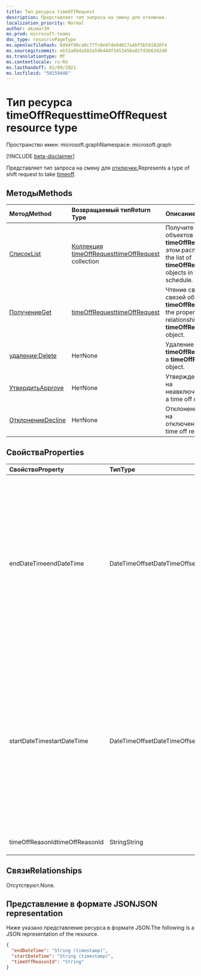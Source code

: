 ```yaml
---
title: Тип ресурса timeOffRequest
description: Представляет тип запроса на смену для отключки.
localization_priority: Normal
author: akumar39
ms.prod: microsoft-teams
doc_type: resourcePageType
ms.openlocfilehash: 6d94f90ca0c77fc0e97de94027a4bf5b591820f4
ms.sourcegitcommit: eb31a6b4a582a59b44df3453450a82fd366342d0
ms.translationtype: MT
ms.contentlocale: ru-RU
ms.lasthandoff: 02/09/2021
ms.locfileid: "50159446"
---
```

# <a name="timeoffrequest-resource-type"></a><span data-ttu-id="87529-103">Тип ресурса timeOffRequest</span><span class="sxs-lookup"><span data-stu-id="87529-103">timeOffRequest resource type</span></span>

<span data-ttu-id="87529-104">Пространство имен: microsoft.graph</span><span class="sxs-lookup"><span data-stu-id="87529-104">Namespace: microsoft.graph</span></span>

[!INCLUDE [beta-disclaimer](../../includes/beta-disclaimer.md)]

<span data-ttu-id="87529-105">Представляет тип запроса на смену для [отключки.](../resources/timeoff.md)</span><span class="sxs-lookup"><span data-stu-id="87529-105">Represents a type of shift request to take [timeoff](../resources/timeoff.md).</span></span>

## <a name="methods"></a><span data-ttu-id="87529-106">Методы</span><span class="sxs-lookup"><span data-stu-id="87529-106">Methods</span></span>

| <span data-ttu-id="87529-107">Метод</span><span class="sxs-lookup"><span data-stu-id="87529-107">Method</span></span>       | <span data-ttu-id="87529-108">Возвращаемый тип</span><span class="sxs-lookup"><span data-stu-id="87529-108">Return Type</span></span> | <span data-ttu-id="87529-109">Описание</span><span class="sxs-lookup"><span data-stu-id="87529-109">Description</span></span> |
|:-------------|:------------|:------------|
| [<span data-ttu-id="87529-110">Список</span><span class="sxs-lookup"><span data-stu-id="87529-110">List</span></span>](../api/timeoffrequest-list.md) | <span data-ttu-id="87529-111">[Коллекция timeOffRequest](timeoffrequest.md)</span><span class="sxs-lookup"><span data-stu-id="87529-111">[timeOffRequest](timeoffrequest.md) collection</span></span> | <span data-ttu-id="87529-112">Получите список объектов **timeOffRequest** в этом расписании.</span><span class="sxs-lookup"><span data-stu-id="87529-112">Get the list of **timeOffRequest** objects in this schedule.</span></span>|
| [<span data-ttu-id="87529-113">Получение</span><span class="sxs-lookup"><span data-stu-id="87529-113">Get</span></span>](../api/timeoffrequest-get.md) | [<span data-ttu-id="87529-114">timeOffRequest</span><span class="sxs-lookup"><span data-stu-id="87529-114">timeOffRequest</span></span>](timeoffrequest.md) | <span data-ttu-id="87529-115">Чтение свойств и связей объекта **timeOffRequest.**</span><span class="sxs-lookup"><span data-stu-id="87529-115">Read the properties and relationships of a **timeOffRequest** object.</span></span> |
| <span data-ttu-id="87529-116">[удаление](../api/timeoffrequest-delete.md);</span><span class="sxs-lookup"><span data-stu-id="87529-116">[Delete](../api/timeoffrequest-delete.md)</span></span> | <span data-ttu-id="87529-117">Нет</span><span class="sxs-lookup"><span data-stu-id="87529-117">None</span></span> | <span data-ttu-id="87529-118">Удаление объекта **timeOffRequest.**</span><span class="sxs-lookup"><span data-stu-id="87529-118">Delete a **timeOffRequest** object.</span></span> |
| [<span data-ttu-id="87529-119">Утвердить</span><span class="sxs-lookup"><span data-stu-id="87529-119">Approve</span></span>](../api/timeoffrequest-approve.md)|<span data-ttu-id="87529-120">Нет</span><span class="sxs-lookup"><span data-stu-id="87529-120">None</span></span>|<span data-ttu-id="87529-121">Утверждение запроса на неавключие.</span><span class="sxs-lookup"><span data-stu-id="87529-121">Approve a time off request.</span></span>|
| [<span data-ttu-id="87529-122">Отклонение</span><span class="sxs-lookup"><span data-stu-id="87529-122">Decline</span></span>](../api/timeoffrequest-decline.md)|<span data-ttu-id="87529-123">Нет</span><span class="sxs-lookup"><span data-stu-id="87529-123">None</span></span>|<span data-ttu-id="87529-124">Отклонение запроса на отключение.</span><span class="sxs-lookup"><span data-stu-id="87529-124">Decline a time off request.</span></span>|

## <a name="properties"></a><span data-ttu-id="87529-125">Свойства</span><span class="sxs-lookup"><span data-stu-id="87529-125">Properties</span></span>

| <span data-ttu-id="87529-126">Свойство</span><span class="sxs-lookup"><span data-stu-id="87529-126">Property</span></span>     | <span data-ttu-id="87529-127">Тип</span><span class="sxs-lookup"><span data-stu-id="87529-127">Type</span></span>        | <span data-ttu-id="87529-128">Описание</span><span class="sxs-lookup"><span data-stu-id="87529-128">Description</span></span> |
|:-------------|:------------|:------------|
|<span data-ttu-id="87529-129">endDateTime</span><span class="sxs-lookup"><span data-stu-id="87529-129">endDateTime</span></span>|<span data-ttu-id="87529-130">DateTimeOffset</span><span class="sxs-lookup"><span data-stu-id="87529-130">DateTimeOffset</span></span>|<span data-ttu-id="87529-p101">Тип Timestamp представляет сведения о времени и дате с использованием формата ISO 8601 (всегда используется формат UTC). Например, значение полуночи 1 января 2014 г. в формате UTC выглядит так: `'2014-01-01T00:00:00Z'`.</span><span class="sxs-lookup"><span data-stu-id="87529-p101">The Timestamp type represents date and time information using ISO 8601 format and is always in UTC time. For example, midnight UTC on Jan 1, 2014 would look like this: `'2014-01-01T00:00:00Z'`</span></span>|
|<span data-ttu-id="87529-133">startDateTime</span><span class="sxs-lookup"><span data-stu-id="87529-133">startDateTime</span></span>|<span data-ttu-id="87529-134">DateTimeOffset</span><span class="sxs-lookup"><span data-stu-id="87529-134">DateTimeOffset</span></span>|<span data-ttu-id="87529-p102">Тип Timestamp представляет сведения о времени и дате с использованием формата ISO 8601 (всегда используется формат UTC). Например, значение полуночи 1 января 2014 г. в формате UTC выглядит так: `'2014-01-01T00:00:00Z'`.</span><span class="sxs-lookup"><span data-stu-id="87529-p102">The Timestamp type represents date and time information using ISO 8601 format and is always in UTC time. For example, midnight UTC on Jan 1, 2014 would look like this: `'2014-01-01T00:00:00Z'`</span></span>|
|<span data-ttu-id="87529-137">timeOffReasonId</span><span class="sxs-lookup"><span data-stu-id="87529-137">timeOffReasonId</span></span>|<span data-ttu-id="87529-138">String</span><span class="sxs-lookup"><span data-stu-id="87529-138">String</span></span>|<span data-ttu-id="87529-139">Причина простоя.</span><span class="sxs-lookup"><span data-stu-id="87529-139">The reason for the time off.</span></span>|

## <a name="relationships"></a><span data-ttu-id="87529-140">Связи</span><span class="sxs-lookup"><span data-stu-id="87529-140">Relationships</span></span>

<span data-ttu-id="87529-141">Отсутствуют.</span><span class="sxs-lookup"><span data-stu-id="87529-141">None.</span></span>

## <a name="json-representation"></a><span data-ttu-id="87529-142">Представление в формате JSON</span><span class="sxs-lookup"><span data-stu-id="87529-142">JSON representation</span></span>

<span data-ttu-id="87529-143">Ниже указано представление ресурса в формате JSON.</span><span class="sxs-lookup"><span data-stu-id="87529-143">The following is a JSON representation of the resource.</span></span>

<!-- {
  "blockType": "resource",
  "optionalProperties": [

  ],
  "@odata.type": "microsoft.graph.timeOffRequest"
}-->

```json
{
  "endDateTime": "String (timestamp)",
  "startDateTime": "String (timestamp)",
  "timeOffReasonId": "String"
}
```

<!-- uuid: 16cd6b66-4b1a-43a1-adaf-3a886856ed98
2019-02-04 14:57:30 UTC -->
<!-- {
  "type": "#page.annotation",
  "description": "timeOffRequest resource",
  "keywords": "",
  "section": "documentation",
  "tocPath": ""
}-->


